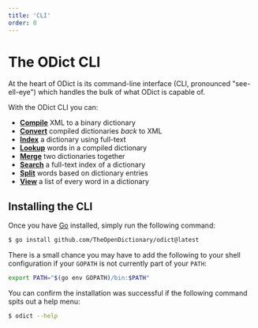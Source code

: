 ```yaml
---
title: 'CLI'
order: 0
---
```


# The ODict CLI

At the heart of ODict is its command-line interface (CLI, pronounced "see-ell-eye") which handles the bulk of what ODict is capable of. 

With the ODict CLI you can:
- [**Compile**](cli/compile) XML to a binary dictionary
- [**Convert**](cli/dump) compiled dictionaries _back_ to XML
- [**Index**](cli/index) a dictionary using full-text
- [**Lookup**](cli/lookup) words in a compiled dictionary
- [**Merge**](cli/merge) two dictionaries together
- [**Search**](cli/search) a full-text index of a dictionary
- [**Split**](cli/split) words based on dictionary entries
- [**View**](cli/lexicon) a list of every word in a dictionary

## Installing the CLI

Once you have [Go](https://go.dev) installed, simply run the following command:

```bash
$ go install github.com/TheOpenDictionary/odict@latest
```

There is a small chance you may have to add the following to your shell configuration if your `GOPATH` is not currently part of your `PATH`:

```bash
export PATH="$(go env GOPATH)/bin:$PATH"
```

You can confirm the installation was successful if the following command spits out a help menu:

```bash
$ odict --help
```